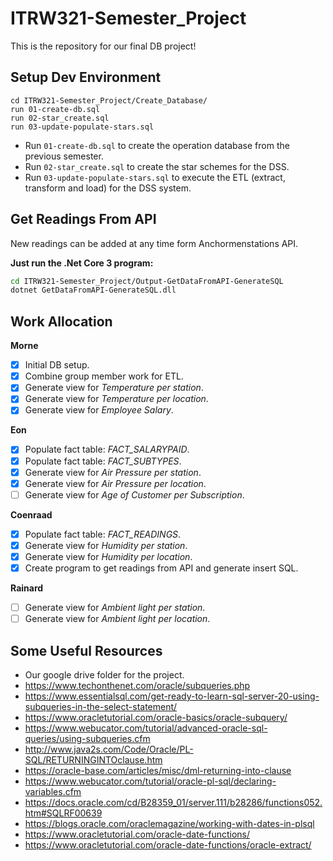 # ITRW321-Semester_Project

This is the repository for our final DB project!

## Setup Dev Environment

```
cd ITRW321-Semester_Project/Create_Database/
run 01-create-db.sql
run 02-star_create.sql
run 03-update-populate-stars.sql
```

* Run `01-create-db.sql` to create the operation database from the previous semester.
* Run `02-star_create.sql` to create the star schemes for the DSS.
* Run `03-update-populate-stars.sql` to execute the ETL (extract, transform and load) for the DSS system.

## Get Readings From API

New readings can be added at any time form Anchormenstations API. 

**Just run the .Net Core 3 program:**

```bash
cd ITRW321-Semester_Project/Output-GetDataFromAPI-GenerateSQL
dotnet GetDataFromAPI-GenerateSQL.dll 
```

## Work Allocation

**Morne**
- [x] Initial DB setup.
- [x] Combine group member work for ETL.
- [x] Generate view for *Temperature per station*.
- [x] Generate view for *Temperature per location*.
- [x] Generate view for *Employee Salary*.

**Eon**
- [x] Populate fact table: *FACT_SALARYPAID*.
- [x] Populate fact table: *FACT_SUBTYPES*.
- [x] Generate view for *Air Pressure per station*.
- [x] Generate view for *Air Pressure per location*.
- [ ] Generate view for *Age of Customer per Subscription*.

**Coenraad**
- [x] Populate fact table: *FACT_READINGS*.
- [x] Generate view for *Humidity per station*.
- [x] Generate view for *Humidity per location*.
- [x] Create program to get readings from API and generate insert SQL.

**Rainard**
- [ ] Generate view for *Ambient light per station*.
- [ ] Generate view for *Ambient light per location*.

## Some Useful Resources

- Our google drive folder for the project.
- https://www.techonthenet.com/oracle/subqueries.php
- https://www.essentialsql.com/get-ready-to-learn-sql-server-20-using-subqueries-in-the-select-statement/
- https://www.oracletutorial.com/oracle-basics/oracle-subquery/
- https://www.webucator.com/tutorial/advanced-oracle-sql-queries/using-subqueries.cfm
- http://www.java2s.com/Code/Oracle/PL-SQL/RETURNINGINTOclause.htm
- https://oracle-base.com/articles/misc/dml-returning-into-clause
- https://www.webucator.com/tutorial/oracle-pl-sql/declaring-variables.cfm
- https://docs.oracle.com/cd/B28359_01/server.111/b28286/functions052.htm#SQLRF00639
- https://blogs.oracle.com/oraclemagazine/working-with-dates-in-plsql
- https://www.oracletutorial.com/oracle-date-functions/
- https://www.oracletutorial.com/oracle-date-functions/oracle-extract/
